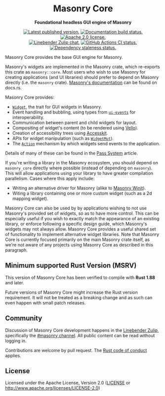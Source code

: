 <div align="center">

# Masonry Core

**Foundational headless GUI engine of Masonry**

[![Latest published version.](https://img.shields.io/crates/v/masonry_core.svg)](https://crates.io/crates/masonry_core)
[![Documentation build status.](https://img.shields.io/docsrs/masonry_core.svg)](https://docs.rs/masonry_core)
[![Apache 2.0 license.](https://img.shields.io/badge/license-Apache--2.0-blue.svg)](#license)
\
[![Linebender Zulip chat.](https://img.shields.io/badge/Linebender-%23masonry-blue?logo=Zulip)](https://xi.zulipchat.com/#narrow/channel/317477-masonry)
[![GitHub Actions CI status.](https://img.shields.io/github/actions/workflow/status/linebender/xilem/ci.yml?logo=github&label=CI)](https://github.com/linebender/xilem/actions)
[![Dependency staleness status.](https://deps.rs/crate/masonry_core/latest/status.svg)](https://deps.rs/crate/masonry_core)

</div>

<!-- We use cargo-rdme to update the README with the contents of lib.rs.
To edit the following section, update it in lib.rs, then run:
cargo rdme --workspace-project=masonry_core
Full documentation at https://github.com/orium/cargo-rdme -->

<!-- Intra-doc links used in lib.rs should be evaluated here.
See https://linebender.org/blog/doc-include/ for related discussion. -->
[core::Widget]: https://docs.rs/masonry_core/latest/masonry_core/core/widget/trait.Widget.html
[ui_events]: https://crates.io/crates/ui-events
[vello]: https://crates.io/crates/vello
[accesskit]: https://crates.io/crates/accesskit
[core::WidgetMut]: https://docs.rs/masonry_core/latest/masonry_core/core/widget_mut/struct.WidgetMut.html
[core::Widget::Action]: https://docs.rs/masonry_core/latest/masonry_core/core/widget/trait.Widget.html#associatedtype.Action
[doc::pass_system]: https://docs.rs/masonry_core/latest/masonry_core/doc/internals_01_pass_system/index.html

<!-- cargo-rdme start -->

Masonry Core provides the base GUI engine for Masonry.

Masonry's widgets are implemented in the Masonry crate, which re-exports this crate as `masonry::core`.
Most users who wish to use Masonry for creating applications (and UI libraries) should
prefer to depend on Masonry directly (i.e. the `masonry` crate).
[Masonry's documentation] can be found on docs.rs.

Masonry Core provides:

- [`Widget`][core::Widget], the trait for GUI widgets in Masonry.
- Event handling and bubbling, using types from [`ui-events`][ui_events] for interoperability.
- Communication between parent and child widgets for layout.
- Compositing of widget's content (to be rendered using [Vello][vello]).
- Creation of accessibility trees using [Accesskit][accesskit].
- APIs for widget manipulation (such as [`WidgetMut`][core::WidgetMut]).
- The [`Action`][core::Widget::Action] mechanism by which widgets send events to the application.

Details of many of these can be found in the [Pass System][doc::pass_system] article.

If you're writing a library in the Masonry ecosystem, you should depend on `masonry_core`
directly where possible (instead of depending on `masonry`).
This will allow applications using your library to have greater compilation parallelism.
Cases where this apply include:

- Writing an alternative driver for Masonry (alike to [Masonry Winit]).
- Witing a library containing one or more custom widget (such as a 2d mapping widget).

Masonry Core can also be used by by applications wishing to not use Masonry's provided
set of widgets, so as to have more control.
This can be especially useful if you wish to exactly match the appearance of an existing library,
or enforce following a specific design guide, which Masonry's widgets may not always allow.
Masonry Core provides a useful shared set of functionality to implement alternative widget libraries.
Note that Masonry Core is currently focused primarily on the main Masonry crate itself, as we're
not aware of any projects using Masonry Core as described in this paragraph.

[Masonry's documentation]: https://docs.rs/masonry/latest/
[Masonry Winit]: https://docs.rs/masonry_winit/latest/

<!-- cargo-rdme end -->

## Minimum supported Rust Version (MSRV)

This version of Masonry Core has been verified to compile with **Rust 1.88** and later.

Future versions of Masonry Core might increase the Rust version requirement.
It will not be treated as a breaking change and as such can even happen with small patch releases.

## Community

Discussion of Masonry Core development happens in the [Linebender Zulip](https://xi.zulipchat.com/), specifically the [#masonry channel](https://xi.zulipchat.com/#narrow/channel/317477-masonry).
All public content can be read without logging in.

Contributions are welcome by pull request.
The [Rust code of conduct] applies.

## License

Licensed under the Apache License, Version 2.0 ([LICENSE] or <http://www.apache.org/licenses/LICENSE-2.0>)

[Rust code of conduct]: https://www.rust-lang.org/policies/code-of-conduct

<!-- Needs to be defined here for rustdoc's benefit -->
[LICENSE]: LICENSE
